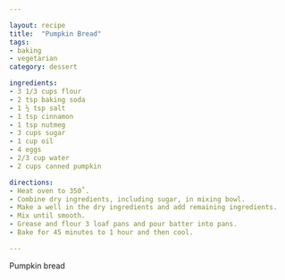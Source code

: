 ```yaml
---

layout: recipe
title:  "Pumpkin Bread"
tags: 
- baking
- vegetarian
category: dessert

ingredients:
- 3 1/3 cups flour
- 2 tsp baking soda
- 1 ½ tsp salt
- 1 tsp cinnamon
- 1 tsp nutmeg
- 3 cups sugar
- 1 cup oil
- 4 eggs
- 2/3 cup water
- 2 cups canned pumpkin

directions:
- Heat oven to 350˚. 
- Combine dry ingredients, including sugar, in mixing bowl. 
- Make a well in the dry ingredients and add remaining ingredients. 
- Mix until smooth. 
- Grease and flour 3 loaf pans and pour batter into pans. 
- Bake for 45 minutes to 1 hour and then cool.

---
```


Pumpkin bread